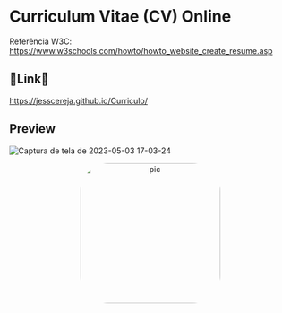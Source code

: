 # Curriculum Vitae (CV) Online

Referência W3C: https://www.w3schools.com/howto/howto_website_create_resume.asp

## :paperclip:Link:paperclip:
https://jesscereja.github.io/Curriculo/

## Preview
![Captura de tela de 2023-05-03 17-03-24](https://user-images.githubusercontent.com/84471000/236035735-f9a04593-f15a-4cae-bcdc-f20e3d364d60.png)

<div align="center">
  <img align="center" alt="pic" height="250" style="border-radius:50px;" src="https://cdn.discordapp.com/attachments/937094868164050955/937095462836637707/9.png">
</div>
